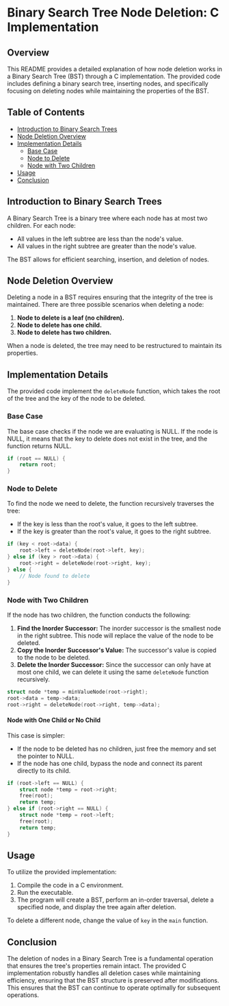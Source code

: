 # Binary Search Tree Node Deletion: C Implementation

## Overview

This README provides a detailed explanation of how node deletion works in a Binary Search Tree (BST) through a C implementation. The provided code includes defining a binary search tree, inserting nodes, and specifically focusing on deleting nodes while maintaining the properties of the BST.

## Table of Contents

- [Introduction to Binary Search Trees](#introduction-to-binary-search-trees)
- [Node Deletion Overview](#node-deletion-overview)
- [Implementation Details](#implementation-details)
  - [Base Case](#base-case)
  - [Node to Delete](#node-to-delete)
  - [Node with Two Children](#node-with-two-children)
- [Usage](#usage)
- [Conclusion](#conclusion)

## Introduction to Binary Search Trees

A Binary Search Tree is a binary tree where each node has at most two children. For each node:
- All values in the left subtree are less than the node's value.
- All values in the right subtree are greater than the node's value.

The BST allows for efficient searching, insertion, and deletion of nodes.

## Node Deletion Overview

Deleting a node in a BST requires ensuring that the integrity of the tree is maintained. There are three possible scenarios when deleting a node:
1. **Node to delete is a leaf (no children).**
2. **Node to delete has one child.**
3. **Node to delete has two children.**

When a node is deleted, the tree may need to be restructured to maintain its properties.

## Implementation Details

The provided code implement the `deleteNode` function, which takes the root of the tree and the key of the node to be deleted.

### Base Case

The base case checks if the node we are evaluating is NULL. If the node is NULL, it means that the key to delete does not exist in the tree, and the function returns NULL.

```c
if (root == NULL) {  
    return root;  
}
```

### Node to Delete

To find the node we need to delete, the function recursively traverses the tree:
- If the key is less than the root's value, it goes to the left subtree.
- If the key is greater than the root's value, it goes to the right subtree.

```c
if (key < root->data) {  
    root->left = deleteNode(root->left, key);  
} else if (key > root->data) {  
    root->right = deleteNode(root->right, key);  
} else {  
    // Node found to delete
}
```

### Node with Two Children

If the node has two children, the function conducts the following:
1. **Find the Inorder Successor:** The inorder successor is the smallest node in the right subtree. This node will replace the value of the node to be deleted.
2. **Copy the Inorder Successor's Value:** The successor's value is copied to the node to be deleted.
3. **Delete the Inorder Successor:** Since the successor can only have at most one child, we can delete it using the same `deleteNode` function recursively.

```c
struct node *temp = minValueNode(root->right);  
root->data = temp->data;  
root->right = deleteNode(root->right, temp->data);  
```

#### Node with One Child or No Child

This case is simpler:
- If the node to be deleted has no children, just free the memory and set the pointer to NULL.
- If the node has one child, bypass the node and connect its parent directly to its child.

```c
if (root->left == NULL) {  
    struct node *temp = root->right;  
    free(root);  
    return temp;  
} else if (root->right == NULL) {  
    struct node *temp = root->left;  
    free(root);  
    return temp;  
}  
```

## Usage

To utilize the provided implementation:
1. Compile the code in a C environment.
2. Run the executable.
3. The program will create a BST, perform an in-order traversal, delete a specified node, and display the tree again after deletion.

To delete a different node, change the value of `key` in the `main` function.

## Conclusion

The deletion of nodes in a Binary Search Tree is a fundamental operation that ensures the tree's properties remain intact. The provided C implementation robustly handles all deletion cases while maintaining efficiency, ensuring that the BST structure is preserved after modifications. This ensures that the BST can continue to operate optimally for subsequent operations.
